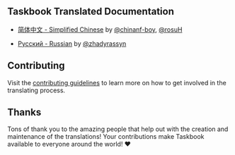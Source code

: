 ## Taskbook Translated Documentation

- [简体中文 - Simplified Chinese](https://github.com/klauscfhq/taskbook/blob/master/docs/readme.ZH.md) by [@chinanf-boy](https://github.com/chinanf-boy), [@rosuH](https://github.com/rosuH)

- [Русский - Russian](https://github.com/klauscfhq/taskbook/blob/master/docs/readme.RU.md) by [@zhadyrassyn](https://github.com/zhadyrassyn)

## Contributing

Visit the [contributing guidelines](https://github.com/klauscfhq/taskbook/blob/master/contributing.md#translating-documentation) to learn more on how to get involved in the translating process.

## Thanks

Tons of thank you to the amazing people that help out with the creation and maintenance of the translations! Your contributions make Taskbook available to everyone around the world! ❤️


